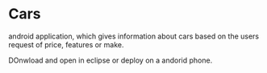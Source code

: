 # Cars

android application, which gives information about cars based on the users request of price, features or make.

DOnwload and open in eclipse or deploy on a andorid phone.
